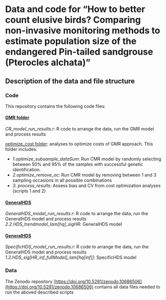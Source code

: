 # Data and code for “How to better count elusive birds? Comparing non-invasive monitoring methods to estimate population size of the endangered Pin-tailed sandgrouse (Pterocles alchata)” 

## Description of the data and file structure

### Code
This repository contains the following code files:

#### <ins>GMR folder</ins>
*CR_model_run_results.r*: R code to arrange the data, run the GMR model and process results  

<ins>optimize_cost folder</ins>: analyses to optimize costs of GMR approach. This folder includes:
- *1.optimize_subsample_dataSum*: Run CMR model by randomly selecting between 50% and 95% of the samples with successful genetic identification.  
- *2.optimize_remove_oc*: Run CMR model by removing between 1 and 3 sampling occasions in all possible combinations  
- *3. process_results*: Assess bias and CV from cost optimization analyses (scripts 1 and 2)  

#### <ins>GeneralHDS</ins>
*GeneralHDS_model_run_results.r*: R code to arrange the data, run the GeneralHDS model and process results
*2.2.HDS_trendmodel_lam[hq]_sigHR*: GeneralHDS model
  
#### <ins>GeneralHDS</ins>
*SpecificHDS_model_run_results.r*: R code to arrange the data, run the GeneralHDS model and process results
*1.2.HDS_sig[HR_inf_fullModel]_lam[hq[inf]]*: SpecificHDS model

### Data
The Zenodo repository [https://doi.org/10.5281/zenodo.10686506](https://doi.org/10.5281/zenodo.10686506) contains all data files needed to run the aboved described scripts

